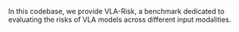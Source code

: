 In this codebase, we provide VLA-Risk, a benchmark dedicated to evaluating the risks of VLA models across different input modalities.
